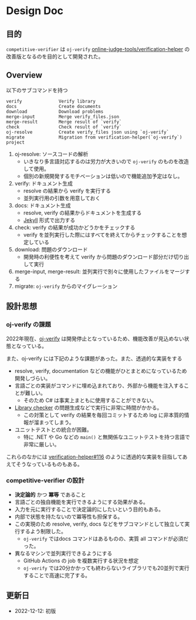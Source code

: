 # Design Doc

## 目的

`competitive-verifier` は `oj-verify` [online-judge-tools/verification-helper](https://github.com/online-judge-tools/verification-helper) の改善版となるのを目的として開発された。

## Overview

以下のサブコマンドを持つ

    verify              Verify library
    docs                Create documents
    download            Download problems
    merge-input         Merge verify_files.json
    merge-result        Merge result of `verify`
    check               Check result of `verify`
    oj-resolve          Create verify_files json using `oj-verify`
    migrate             Migration from verification-helper(`oj-verify`) project

1. oj-resolve: ソースコードの解析
    - いきなり多言語対応するのは労力が大きいので `oj-verify` のものを改造して使用。
    - 個別の新規開発するモチベーションは低いので機能追加予定はなし。
1. verify: ドキュメント生成
    - resolve の結果から verify を実行する
    - 並列実行用の引数を用意しておく
1. docs: ドキュメント生成
    - resolve, verify の結果からドキュメントを生成する
    - [Jekyll](http://jekyllrb-ja.github.io/) 形式で出力する
1. check: verify の結果が成功かどうかをチェックする
    - verify を並列実行した際にはすべてを終えてからチェックすることを想定している
1. download: 問題のダウンロード
    - 開発時の利便性を考えて verify から問題のダウンロード部分だけ切り出して実行
1. merge-input, merge-result: 並列実行で別々に使用したファイルをマージする
1. migrate: `oj-verify` からのマイグレーション

## 設計思想
### oj-verify の課題

2022年現在、[oj-verify](https://github.com/online-judge-tools/verification-helper) は開発停止となっているため、機能改善が見込めない状態となっている。

また、oj-verify には下記のような課題があった。また、透過的な実装をする

- resolve, verify, documentation などの機能がひとまとめになっているため開発しづらい。
- 言語ごとの実装がコマンドに埋め込まれており、外部から機能を注入することが難しい。
  - そのため C# は事実上まともに使用することができない。
- [Library checker](https://github.com/yosupo06/library-checker-problems) の問題生成などで実行に非常に時間がかかる。
  - この対策として verify の結果を毎回コミットするため log に非本質的情報が溜まってしまう。
- ユニットテストとの統合が困難。
  - 特に .NET や Go などの `main()` と無関係なユニットテストを持つ言語で非常に厳しい。

これらのなかには [verification-helper#116](https://github.com/online-judge-tools/verification-helper/issues/116) のように透過的な実装を目指してあえてそうなっているものもある。


### competitive-verifier の設計

-  **決定論的** かつ **冪等** であること
  - 言語ごとの独自機能を実行できるようにする効果がある。
  - 入力を元に実行することで決定論的にしたいという目的もある。
  - 内部で状態を持たないので冪等性も担保する。
  - この実現のため resolve, verify, docs などをサブコマンドとして独立して実行するよう制限した。
    - `oj-verify` ではdocs コマンドはあるものの、実質 all コマンドが必須だった。
- 異なるマシンで並列実行できるようにする
  - GitHub Actions の job を複数実行する状況を想定
  - `oj-verify` では20分かかっても終わらないライブラリでも20並列で実行することで高速に完了する。


## 更新日
- 2022-12-12: 初版